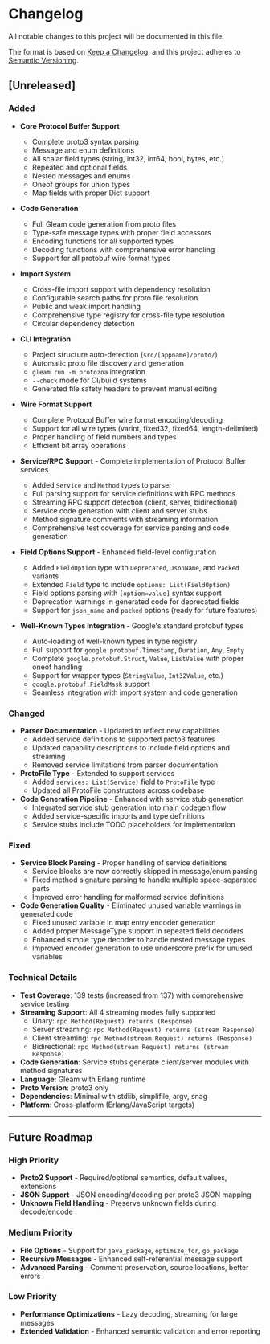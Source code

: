 # Changelog

All notable changes to this project will be documented in this file.

The format is based on [Keep a Changelog](https://keepachangelog.com/en/1.0.0/),
and this project adheres to [Semantic Versioning](https://semver.org/spec/v2.0.0.html).

## [Unreleased]

### Added

- **Core Protocol Buffer Support**
  - Complete proto3 syntax parsing
  - Message and enum definitions
  - All scalar field types (string, int32, int64, bool, bytes, etc.)
  - Repeated and optional fields
  - Nested messages and enums
  - Oneof groups for union types
  - Map fields with proper Dict support

- **Code Generation**
  - Full Gleam code generation from proto files
  - Type-safe message types with proper field accessors
  - Encoding functions for all supported types
  - Decoding functions with comprehensive error handling
  - Support for all protobuf wire format types

- **Import System**
  - Cross-file import support with dependency resolution
  - Configurable search paths for proto file resolution
  - Public and weak import handling
  - Comprehensive type registry for cross-file type resolution
  - Circular dependency detection

- **CLI Integration**
  - Project structure auto-detection (`src/[appname]/proto/`)
  - Automatic proto file discovery and generation
  - `gleam run -m protozoa` integration
  - `--check` mode for CI/build systems
  - Generated file safety headers to prevent manual editing

- **Wire Format Support**
  - Complete Protocol Buffer wire format encoding/decoding
  - Support for all wire types (varint, fixed32, fixed64, length-delimited)
  - Proper handling of field numbers and types
  - Efficient bit array operations

- **Service/RPC Support** - Complete implementation of Protocol Buffer services
  - Added `Service` and `Method` types to parser
  - Full parsing support for service definitions with RPC methods
  - Streaming RPC support detection (client, server, bidirectional)
  - Service code generation with client and server stubs
  - Method signature comments with streaming information
  - Comprehensive test coverage for service parsing and code generation
- **Field Options Support** - Enhanced field-level configuration
  - Added `FieldOption` type with `Deprecated`, `JsonName`, and `Packed` variants
  - Extended `Field` type to include `options: List(FieldOption)`
  - Field options parsing with `[option=value]` syntax support
  - Deprecation warnings in generated code for deprecated fields
  - Support for `json_name` and `packed` options (ready for future features)
- **Well-Known Types Integration** - Google's standard protobuf types
  - Auto-loading of well-known types in type registry
  - Full support for `google.protobuf.Timestamp`, `Duration`, `Any`, `Empty`
  - Complete `google.protobuf.Struct`, `Value`, `ListValue` with proper oneof handling
  - Support for wrapper types (`StringValue`, `Int32Value`, etc.)
  - `google.protobuf.FieldMask` support
  - Seamless integration with import system and code generation

### Changed

- **Parser Documentation** - Updated to reflect new capabilities
  - Added service definitions to supported proto3 features
  - Updated capability descriptions to include field options and streaming
  - Removed service limitations from parser documentation
- **ProtoFile Type** - Extended to support services
  - Added `services: List(Service)` field to `ProtoFile` type
  - Updated all ProtoFile constructors across codebase
- **Code Generation Pipeline** - Enhanced with service stub generation
  - Integrated service stub generation into main codegen flow
  - Added service-specific imports and type definitions
  - Service stubs include TODO placeholders for implementation

### Fixed

- **Service Block Parsing** - Proper handling of service definitions
  - Service blocks are now correctly skipped in message/enum parsing
  - Fixed method signature parsing to handle multiple space-separated parts
  - Improved error handling for malformed service definitions
- **Code Generation Quality** - Eliminated unused variable warnings in generated code
  - Fixed unused variable in map entry encoder generation
  - Added proper MessageType support in repeated field decoders
  - Enhanced simple type decoder to handle nested message types
  - Improved encoder generation to use underscore prefix for unused variables

### Technical Details

- **Test Coverage**: 139 tests (increased from 137) with comprehensive service testing
- **Streaming Support**: All 4 streaming modes fully supported
  - Unary: `rpc Method(Request) returns (Response)`
  - Server streaming: `rpc Method(Request) returns (stream Response)`
  - Client streaming: `rpc Method(stream Request) returns (Response)`
  - Bidirectional: `rpc Method(stream Request) returns (stream Response)`
- **Code Generation**: Service stubs generate client/server modules with method signatures
- **Language**: Gleam with Erlang runtime
- **Proto Version**: proto3 only
- **Dependencies**: Minimal with stdlib, simplifile, argv, snag
- **Platform**: Cross-platform (Erlang/JavaScript targets)

---

## Future Roadmap

### High Priority

- **Proto2 Support** - Required/optional semantics, default values, extensions
- **JSON Support** - JSON encoding/decoding per proto3 JSON mapping
- **Unknown Field Handling** - Preserve unknown fields during decode/encode

### Medium Priority  

- **File Options** - Support for `java_package`, `optimize_for`, `go_package`
- **Recursive Messages** - Enhanced self-referential message support
- **Advanced Parsing** - Comment preservation, source locations, better errors

### Low Priority

- **Performance Optimizations** - Lazy decoding, streaming for large messages
- **Extended Validation** - Enhanced semantic validation and error reporting
